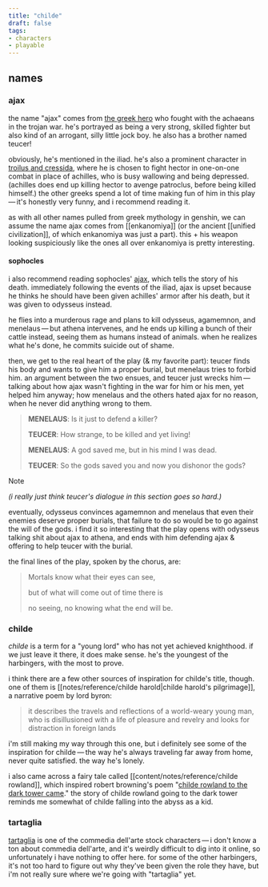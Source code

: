 ```yaml
---
title: "childe"
draft: false
tags: 
- characters
- playable
---
```


## names
### ajax
the name "ajax" comes from [the greek hero](https://en.wikipedia.org/wiki/Ajax_the_Great?useskin=vector) who fought with the achaeans in the trojan war. he's portrayed as being a very strong, skilled fighter but also kind of an arrogant, silly little jock boy. he also has a brother named teucer!

obviously, he's mentioned in the iliad. he's also a prominent character in [troilus and cressida](https://shakespeare.mit.edu/troilus_cressida/full.html), where he is chosen to fight hector in one-on-one combat in place of achilles, who is busy wallowing and being depressed. (achilles does end up killing hector to avenge patroclus, before being killed himself.) the other greeks spend a lot of time making fun of him in this play — it's honestly very funny, and i recommend reading it.

as with all other names pulled from greek mythology in genshin, we can assume the name ajax comes from [[enkanomiya]] (or the ancient [[unified civilization]], of which enkanomiya was just a part). this + his weapon looking suspiciously like the ones all over enkanomiya is pretty interesting. 

#### sophocles
i also recommend reading sophocles' [ajax](https://classics.domains.skidmore.edu/lit-campus-only/primary/translations/Sophocles%20Ajax.pdf), which tells the story of his death. immediately following the events of the iliad, ajax is upset because he thinks he should have been given achilles' armor after his death, but it was given to odysseus instead. 

he flies into a murderous rage and plans to kill odysseus, agamemnon, and menelaus — but athena intervenes, and he ends up killing a bunch of their cattle instead, seeing them as humans instead of animals. when he realizes what he's done, he commits suicide out of shame. 

then, we get to the real heart of the play (& my favorite part): teucer finds his body and wants to give him a proper burial, but menelaus tries to forbid him. an argument between the two ensues, and teucer just wrecks him — talking about how ajax wasn't fighting in the war for him or his men, yet helped him anyway; how menelaus and the others hated ajax for no reason, when he never did anything wrong to them.

>**MENELAUS**: Is it just to defend a killer?
>
>**TEUCER**: How strange, to be killed and yet living!
>
>**MENELAUS**: A god saved me, but in his mind I was dead.
>
>**TEUCER**: So the gods saved you and now you dishonor the gods?

> [!NOTE]
> *(i really just think teucer's dialogue in this section goes so hard.)*

eventually, odysseus convinces agamemnon and menelaus that even their enemies deserve proper burials, that failure to do so would be to go against the will of the gods. i find it so interesting that the play opens with odysseus talking shit about ajax to athena, and ends with him defending ajax & offering to help teucer with the burial.

the final lines of the play, spoken by the chorus, are:
> Mortals know what their eyes can see,
> 
> but of what will come out of time there is
> 
> no seeing, no knowing what the end will be.

### childe
*childe* is a term for a "young lord" who has not yet achieved knighthood. if we just leave it there, it does make sense. he's the youngest of the harbingers, with the most to prove.

i think there are a few other sources of inspiration for childe's title, though. one of them is [[notes/reference/childe harold|childe harold's pilgrimage]], a narrative poem by lord byron:

> it describes the travels and reflections of a world-weary young man, who is disillusioned with a life of pleasure and revelry and looks for distraction in foreign lands

i'm still making my way through this one, but i definitely see some of the inspiration for childe — the way he's always traveling far away from home, never quite satisfied. the way he's lonely. 

i also came across a fairy tale called [[content/notes/reference/childe rowland]], which inspired robert browning's poem "[childe rowland to the dark tower came](https://fivers.typepad.com/files/childe-roland-to-the-dark-tower-came.pdf)." the story of childe rowland going to the dark tower reminds me somewhat of childe falling into the abyss as a kid.

### tartaglia
[tartaglia](https://en.wikipedia.org/wiki/Tartaglia_(commedia_dell%27arte)?useskin=vector) is one of the commedia dell'arte stock characters — i don't know a ton about commedia dell'arte, and it's weirdly difficult to dig into it online, so unfortunately i have nothing to offer here. for some of the other harbingers, it's not too hard to figure out why they've been given the role they have, but i'm not really sure where we're going with "tartaglia" yet.